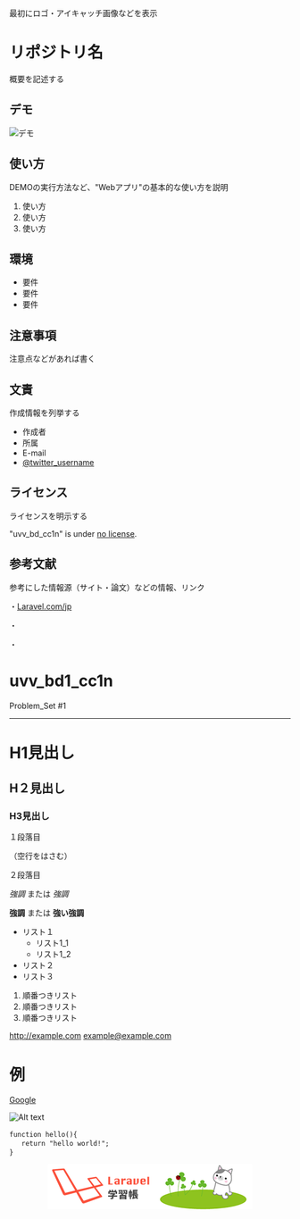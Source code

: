 
最初にロゴ・アイキャッチ画像などを表示

# リポジトリ名

概要を記述する


## デモ

![デモ](https://image-url.gif)


## 使い方

DEMOの実行方法など、"Webアプリ"の基本的な使い方を説明

1. 使い方
2. 使い方
3. 使い方


## 環境

* 要件
* 要件
* 要件


## 注意事項

注意点などがあれば書く


## 文責

作成情報を列挙する

* 作成者
* 所属
* E-mail
* [@twitter_username](https://twitter.com/twitter_username)


## ライセンス

ライセンスを明示する

"uvv_bd_cc1n" is under [no license](https://github.com/nomenome-cmd/uvv_bd1_cc1n).


## 参考文献

参考にした情報源（サイト・論文）などの情報、リンク

・[Laravel.com/jp](https://laraweb.net/surrounding/7477/)

・

・

# uvv_bd1_cc1n
Problem_Set #1

***

# H1見出し
## H２見出し
### H3見出し

１段落目

（空行をはさむ）

２段落目


*強調* または _強調_


**強調** または __強い強調__

* リスト１
    * リスト1_1
    * リスト1_2
* リスト２
* リスト３

1. 順番つきリスト
2. 順番つきリスト
3. 順番つきリスト


<http://example.com>
<example@example.com>


# 例
[Google](https://www.google.co.jp/)


![Alt text](/path/to/img.jpg)



```
function hello(){
   return "hello world!";
}
```


<p align="center">
<img src="https://raw.githubusercontent.com/honjou/docker_practice/images/logo.png">
</p>










